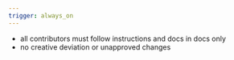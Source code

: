 ```yaml
---
trigger: always_on
---
```


- all contributors must follow instructions and docs in docs only
- no creative deviation or unapproved changes